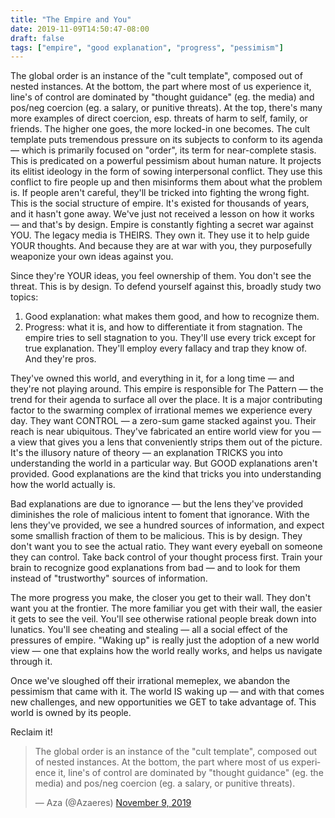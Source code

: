```yaml
---
title: "The Empire and You"
date: 2019-11-09T14:50:47-08:00
draft: false
tags: ["empire", "good explanation", "progress", "pessimism"]
---
```


The global order is an instance of the "cult template", composed out of nested instances. At the bottom, the part where most of us experience it, line's of control are dominated by "thought guidance" (eg. the media) and pos/neg coercion (eg. a salary, or punitive threats). At the top, there's many more examples of direct coercion, esp. threats of harm to self, family, or friends. The higher one goes, the more locked-in one becomes. The cult template puts tremendous pressure on its subjects to conform to its agenda — which is primarily focused on "order", its term for near-complete stasis. This is predicated on a powerful pessimism about human nature. It projects its elitist ideology in the form of sowing interpersonal conflict. They use this conflict to fire people up and then misinforms them about what the problem is. If people aren't careful, they'll be tricked into fighting the wrong fight. This is the social structure of empire. It's existed for thousands of years, and it hasn't gone away. We've just not received a lesson on how it works — and that's by design. Empire is constantly fighting a secret war against YOU. The legacy media is THEIRS. They own it. They use it to help guide YOUR thoughts. And because they are at war with you, they purposefully weaponize your own ideas against you.

Since they're YOUR ideas, you feel ownership of them. You don't see the threat. This is by design. To defend yourself against this, broadly study two topics:

1. Good explanation: what makes them good, and how to recognize them.
2. Progress: what it is, and how to differentiate it from stagnation. The empire tries to sell stagnation to you. They'll use every trick except for true explanation. They'll employ every fallacy and trap they know of. And they're pros.

They've owned this world, and everything in it, for a long time — and they're not playing around. This empire is responsible for The Pattern — the trend for their agenda to surface all over the place. It is a major contributing factor to the swarming complex of irrational memes we experience every day. They want CONTROL — a zero-sum game stacked against you. Their reach is near ubiquitous. They've fabricated an entire world view for you — a view that gives you a lens that conveniently strips them out of the picture. It's the illusory nature of theory — an explanation TRICKS you into understanding the world in a particular way. But GOOD explanations aren't provided. Good explanations are the kind that tricks you into understanding how the world actually is.

Bad explanations are due to ignorance — but the lens they've provided diminishes the role of malicious intent to foment that ignorance. With the lens they've provided, we see a hundred sources of information, and expect some smallish fraction of them to be malicious. This is by design. They don't want you to see the actual ratio. They want every eyeball on someone they can control. Take back control of your thought process first. Train your brain to recognize good explanations from bad — and to look for them instead of "trustworthy" sources of information.

The more progress you make, the closer you get to their wall. They don't want you at the frontier. The more familiar you get with their wall, the easier it gets to see the veil. You'll see otherwise rational people break down into lunatics. You'll see cheating and stealing — all a social effect of the pressures of empire. "Waking up" is really just the adoption of a new world view — one that explains how the world really works, and helps us navigate through it.

Once we've sloughed off their irrational memeplex, we abandon the pessimism that came with it. The world IS waking up — and with that comes new challenges, and new opportunities we GET to take advantage of. This world is owned by its people.

Reclaim it!

<blockquote class="twitter-tweet" data-lang="en" data-theme="dark"><p lang="en" dir="ltr">The global order is an instance of the &quot;cult template&quot;, composed out of nested instances. At the bottom, the part where most of us experience it, line&#39;s of control are dominated by &quot;thought guidance&quot; (eg. the media) and pos/neg coercion (eg. a salary, or punitive threats).</p>&mdash; Aza (@Azaeres) <a href="https://twitter.com/Azaeres/status/1193288671908155393?ref_src=twsrc%5Etfw">November 9, 2019</a></blockquote>
<script async src="https://platform.twitter.com/widgets.js" charset="utf-8"></script>
